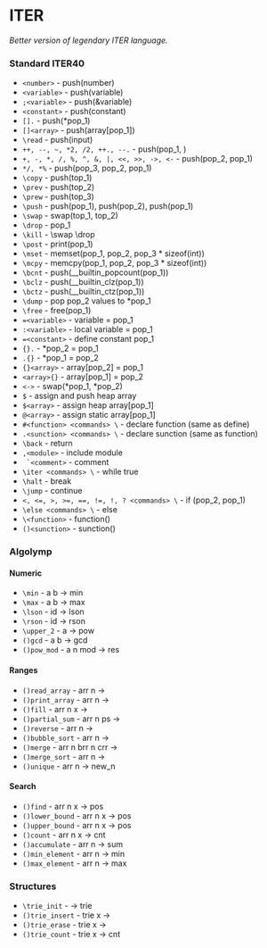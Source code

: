 # ITER
*Better version of legendary ITER language.*

### Standard ITER40
- ```<number>``` - push(number)
- ```<variable>``` - push(variable)
- ```;<variable>``` - push(&variable)
- ```<constant>``` - push(constant)
- ```[].``` - push(\*pop_1)
- ```[]<array>``` - push(array\[pop_1\])
- ```\read``` - push(input)
- ```++, --, ~, *2, /2, ++., --.``` - push(pop_1, )
- ```+, -, *, /, %, ^, &, |, <<, >>, ->, <-``` - push(pop_2, pop_1)
- ```*/, *%``` - push(pop_3, pop_2, pop_1)
- ```\copy``` - push(top_1)
- ```\prev``` - push(top_2)
- ```\prew``` - push(top_3)
- ```\push``` - push(pop_1), push(pop_2), push(pop_1)
- ```\swap``` - swap(top_1, top_2)
- ```\drop``` - pop_1
- ```\kill``` - \\swap \\drop
- ```\post``` - print(pop_1)
- ```\mset``` - memset(pop_1, pop_2, pop_3 * sizeof(int))
- ```\mcpy``` - memcpy(pop_1, pop_2, pop_3 * sizeof(int))
- ```\bcnt``` - push(\_\_builtin_popcount(pop_1))
- ```\bclz``` - push(\_\_builtin_clz(pop_1))
- ```\bctz``` - push(\_\_builtin_ctz(pop_1))
- ```\dump``` - pop pop_2 values to \*pop_1
- ```\free``` - free(pop_1)
- ```=<variable>``` - variable = pop_1
- ```:<variable>``` - local variable = pop_1
- ```=<constant>``` - define constant pop_1
- ```{}.``` - \*pop_2 = pop_1
- ```.{}``` - \*pop_1 = pop_2
- ```{}<array>``` - array\[pop_2\] = pop_1
- ```<array>{}``` - array\[pop_1\] = pop_2
- ```<->``` - swap(\*pop_1, \*pop_2)
- ```$``` - assign and push heap array
- ```$<array>``` - assign heap array\[pop_1\]
- ```@<array>``` - assign static array\[pop_1\]
- ```#<function> <commands> \``` - declare function (same as define)
- ```.<sunction> <commands> \``` - declare sunction (same as function)
- ```\back``` - return
- ```,<module>``` - include module
- ``` `<comment>``` - comment
- ```\iter <commands> \``` - while true
- ```\halt``` - break
- ```\jump``` - continue
- ```<, <=, >, >=, ==, !=, !, ? <commands> \``` - if (pop_2, pop_1)
- ```\else <commands> \``` - else
- ```\<function>``` - function()
- ```()<sunction>``` - sunction()

### Algolymp

#### Numeric
- ```\min``` - a b -> min
- ```\max``` - a b -> max
- ```\lson``` - id -> lson
- ```\rson``` - id -> rson
- ```\upper_2``` - a -> pow
- ```()gcd``` - a b -> gcd
- ```()pow_mod``` - a n mod -> res

#### Ranges
- ```()read_array``` - arr n ->
- ```()print_array``` - arr n ->
- ```()fill``` - arr n x ->
- ```()partial_sum``` - arr n ps ->
- ```()reverse``` - arr n ->
- ```()bubble_sort``` - arr n ->
- ```()merge``` - arr n brr n crr ->
- ```()merge_sort``` - arr n ->
- ```()unique``` - arr n -> new_n

#### Search
- ```()find``` - arr n x -> pos
- ```()lower_bound``` - arr n x -> pos
- ```()upper_bound``` - arr n x -> pos
- ```()count``` - arr n x -> cnt
- ```()accumulate``` - arr n -> sum
- ```()min_element``` - arr n -> min
- ```()max_element``` - arr n -> max



### Structures
- ```\trie_init``` - -> trie
- ```()trie_insert``` - trie x ->
- ```()trie_erase``` - trie x ->
- ```()trie_count``` - trie x -> cnt
